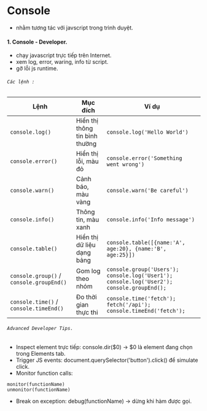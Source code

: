 # Console

- nhằm tương tác với javscript trong trình duyệt.

#### 1. Console - Developer.
- chạy javascript trực tiếp trên Internet.
- xem log, error, waring, info từ script.
- gỡ lỗi js runtime.

###### `Các lệnh :` 
| Lệnh                                     | Mục đích                       | Ví dụ                                                                                     |
| ---------------------------------------- | ------------------------------ | ----------------------------------------------------------------------------------------- |
| `console.log()`                          | Hiển thị thông tin bình thường | `console.log('Hello World')`                                                              |
| `console.error()`                        | Hiển thị lỗi, màu đỏ           | `console.error('Something went wrong')`                                                   |
| `console.warn()`                         | Cảnh báo, màu vàng             | `console.warn('Be careful')`                                                              |
| `console.info()`                         | Thông tin, màu xanh            | `console.info('Info message')`                                                            |
| `console.table()`                        | Hiển thị dữ liệu dạng bảng     | `console.table([{name:'A', age:20}, {name:'B', age:25}])`                                 |
| `console.group()` / `console.groupEnd()` | Gom log theo nhóm              | `console.group('Users'); console.log('User1'); console.log('User2'); console.groupEnd();` |
| `console.time()` / `console.timeEnd()`   | Đo thời gian thực thi          | `console.time('fetch'); fetch('/api'); console.timeEnd('fetch');`                         |
###### `Advanced Developer Tips.`
- Inspect element trực tiếp: console.dir($0) → $0 là element đang chọn trong Elements tab.
- Trigger JS events: document.querySelector('button').click() để simulate click.
- Monitor function calls:
```
monitor(functionName)
unmonitor(functionName)
```
- Break on exception: debug(functionName) → dừng khi hàm được gọi.
